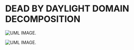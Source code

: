 # DEAD BY DAYLIGHT DOMAIN DECOMPOSITION
![UML IMAGE.](https://img.plantuml.biz/plantuml/dpng/pLL1Rjim4Bph5KHE2bBv0KOHn6XIn8SKHUsYPrPQnMmeKY1NQeIYV--Ib6H9eTtS4XyCY3iSpWp9vOr5Rh2fP9BaablBFkyUMF8dOVJB61KHB5ip0xpGIdRiLkGejEAc-xZlQlZ0jZk7kGuJyiOOKEY7rdt9L_pV5TiKXHzBdw1Riq3GSjcCuCiUk3TSMU5MskiK2HVGG_bxNJYMo-HlaWY5O4gUGqyngBzYEy2cJajRaG6oDKo-SnE2Z1TyFU9Pu02W5Vfazg82CvAJClVzILUr1ESMMdBEDZwUgUTMYy99yV2qTrjApT6J1-vxu18FVirxhWe9vcYZbhm3S-Vepsz5MBlV2h8zmPBzgQQGp0dt6qIUFqLITo9dmoIV_xHeU8xiXGycN3ALLxtS6Qty9aH2ypMAFrBA3Y6PTIIjYUU5LH__DoY13cO-mDCpL8FRLj2zuFBKAHhAaTCqb1QvZZEYfoi8wK9Gy8oWYdcSn_1QC4OKS4hPM8z86siBRSSvSt51srRzQWmKxrBRBK3zGpVg_-eoXkuAag1maoU7v0rawz_g5Obc1d97r7qr-j60jNthU5lnMrL2Zg-H_puYLveaNJo8nmEo0s-fDIbwsQWTMARBUSzIiLPSQXFQaLrTCEvVWYz4cIGHR9PD6MA8rUhQDwd5oNN38QLvlCTnzpIxh-rPwb7S3UqAFUp_0000)

![UML IMAGE.](https://shared.cloudflare.steamstatic.com/store_item_assets/steam/apps/381210/capsule_616x353.jpg?t=1744310903) 
